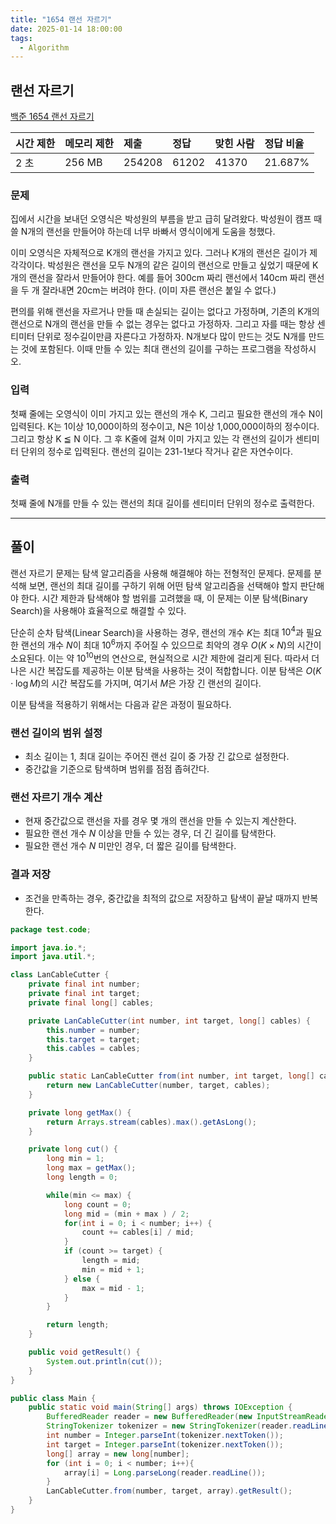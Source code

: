 ```yaml
---
title: "1654 랜선 자르기"
date: 2025-01-14 18:00:00
tags: 
  - Algorithm
---
```



## 랜선 자르기
[백준 1654 랜선 자르기](https://www.acmicpc.net/problem/1654)

| 시간 제한 | 메모리 제한 | 제출     | 정답    | 맞힌 사람 | 정답 비율   |
|:------|:-------|:-------|:------|:------|:--------|
| 2 초   | 256 MB | 254208 | 61202 | 41370 | 21.687% |

### 문제

집에서 시간을 보내던 오영식은 박성원의 부름을 받고 급히 달려왔다. 
박성원이 캠프 때 쓸 N개의 랜선을 만들어야 하는데 너무 바빠서 영식이에게 도움을 청했다. <br>

이미 오영식은 자체적으로 K개의 랜선을 가지고 있다. 
그러나 K개의 랜선은 길이가 제각각이다. 
박성원은 랜선을 모두 N개의 같은 길이의 랜선으로 만들고 싶었기 때문에 K개의 랜선을 잘라서 만들어야 한다. 
예를 들어 300cm 짜리 랜선에서 140cm 짜리 랜선을 두 개 잘라내면 20cm는 버려야 한다. (이미 자른 랜선은 붙일 수 없다.) <br>

편의를 위해 랜선을 자르거나 만들 때 손실되는 길이는 없다고 가정하며, 기존의 K개의 랜선으로 N개의 랜선을 만들 수 없는 경우는 없다고 가정하자. 
그리고 자를 때는 항상 센티미터 단위로 정수길이만큼 자른다고 가정하자. 
N개보다 많이 만드는 것도 N개를 만드는 것에 포함된다. 
이때 만들 수 있는 최대 랜선의 길이를 구하는 프로그램을 작성하시오.

### 입력

첫째 줄에는 오영식이 이미 가지고 있는 랜선의 개수 K, 그리고 필요한 랜선의 개수 N이 입력된다. 
K는 1이상 10,000이하의 정수이고, N은 1이상 1,000,000이하의 정수이다. 
그리고 항상 K ≦ N 이다. 그 후 K줄에 걸쳐 이미 가지고 있는 각 랜선의 길이가 센티미터 단위의 정수로 입력된다. 
랜선의 길이는 231-1보다 작거나 같은 자연수이다.

### 출력

첫째 줄에 N개를 만들 수 있는 랜선의 최대 길이를 센티미터 단위의 정수로 출력한다.

---

## 풀이

랜선 자르기 문제는 탐색 알고리즘을 사용해 해결해야 하는 전형적인 문제다. 
문제를 분석해 보면, 랜선의 최대 길이를 구하기 위해 어떤 탐색 알고리즘을 선택해야 할지 판단해야 한다. 
시간 제한과 탐색해야 할 범위를 고려했을 때, 이 문제는 이분 탐색(Binary Search)을 사용해야 효율적으로 해결할 수 있다.

단순히 순차 탐색(Linear Search)을 사용하는 경우, 
랜선의 개수 $K$는 최대 $10^4$과 필요한 랜선의 개수 $N$이 최대 $10^6$까지 주어질 수 있으므로 
최악의 경우 $O(K \times N)$의 시간이 소요된다. 
이는 약 $10^{10}$번의 연산으로, 현실적으로 시간 제한에 걸리게 된다. 
따라서 더 나은 시간 복잡도를 제공하는 이분 탐색을 사용하는 것이 적합합니다. 
이분 탐색은 $O(K \cdot \log M)$의 시간 복잡도를 가지며, 여기서 $M$은 가장 긴 랜선의 길이다.

이분 탐색을 적용하기 위해서는 다음과 같은 과정이 필요하다.

### 랜선 길이의 범위 설정
- 최소 길이는 $1$, 최대 길이는 주어진 랜선 길이 중 가장 긴 값으로 설정한다.
- 중간값을 기준으로 탐색하며 범위를 점점 좁혀간다.

### 랜선 자르기 개수 계산
- 현재 중간값으로 랜선을 자를 경우 몇 개의 랜선을 만들 수 있는지 계산한다.
- 필요한 랜선 개수 $N$ 이상을 만들 수 있는 경우, 더 긴 길이를 탐색한다.
- 필요한 랜선 개수 $N$ 미만인 경우, 더 짧은 길이를 탐색한다.

### 결과 저장
- 조건을 만족하는 경우, 중간값을 최적의 값으로 저장하고 탐색이 끝날 때까지 반복한다.


```java
package test.code;

import java.io.*;
import java.util.*;

class LanCableCutter {
    private final int number;
    private final int target;
    private final long[] cables;

    private LanCableCutter(int number, int target, long[] cables) {
        this.number = number;
        this.target = target;
        this.cables = cables;
    }

    public static LanCableCutter from(int number, int target, long[] cables) {
        return new LanCableCutter(number, target, cables);
    }

    private long getMax() {
        return Arrays.stream(cables).max().getAsLong();
    }

    private long cut() {
        long min = 1;
        long max = getMax();
        long length = 0;

        while(min <= max) {
            long count = 0;
            long mid = (min + max ) / 2;
            for(int i = 0; i < number; i++) {
                count += cables[i] / mid;
            }
            if (count >= target) {
                length = mid;
                min = mid + 1;
            } else {
                max = mid - 1;
            }
        }

        return length;
    }

    public void getResult() {
        System.out.println(cut());
    }
}

public class Main {
    public static void main(String[] args) throws IOException {
        BufferedReader reader = new BufferedReader(new InputStreamReader(System.in));
        StringTokenizer tokenizer = new StringTokenizer(reader.readLine());
        int number = Integer.parseInt(tokenizer.nextToken());
        int target = Integer.parseInt(tokenizer.nextToken());
        long[] array = new long[number];
        for (int i = 0; i < number; i++){
            array[i] = Long.parseLong(reader.readLine());
        }
        LanCableCutter.from(number, target, array).getResult();
    }
}
```